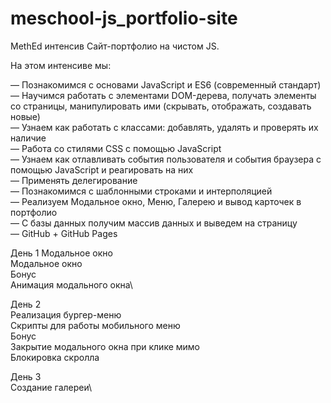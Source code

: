 # meschool-js_portfolio-site
MethEd интенсив Сайт-портфолио на чистом JS.

На этом интенсиве мы:
 
— Познакомимся с основами JavaScript и ES6 (современный стандарт)\
— Научимся работать с элементами DOM-дерева, получать элементы со страницы, манипулировать ими (скрывать, отображать, создавать новые)\
— Узнаем как работать с классами: добавлять, удалять и проверять их наличие\
— Работа со стилями CSS с помощью JavaScript\
— Узнаем как отлавливать события пользователя и события браузера с помощью JavaScript и реагировать на них\
— Применять делегирование\
— Познакомимся с шаблонными строками и интерполяцией\
— Реализуем Модальное окно, Меню, Галерею и вывод карточек в портфолио\
— С базы данных получим массив данных и выведем на страницу\
— GitHub + GitHub Pages

День 1
Модальное окно\
Модальное окно\
Бонус\
Анимация модального окна\

День 2\
Реализация бургер-меню\
Скрипты для работы мобильного меню\
Бонус\
Закрытие модального окна при клике мимо\
Блокировка скролла

День 3\
Создание галереи\

